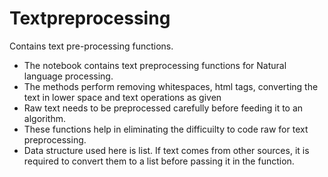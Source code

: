 # Textpreprocessing
Contains text pre-processing functions.
- The notebook contains text preprocessing functions for Natural language processing. 
- The methods perform removing whitespaces, html tags, converting the text in lower space and text operations as given
- Raw text needs to be preprocessed carefully before feeding it to an algorithm. 
- These functions help in eliminating the difficuilty to code raw for text preprocessing.
- Data structure used here is list. If text comes from other sources, it is required to convert them to a list before passing it in the function.
